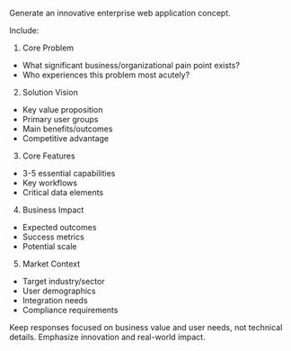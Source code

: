 Generate an innovative enterprise web application concept.

Include:
1. Core Problem
- What significant business/organizational pain point exists?
- Who experiences this problem most acutely?

2. Solution Vision
- Key value proposition
- Primary user groups
- Main benefits/outcomes
- Competitive advantage

3. Core Features
- 3-5 essential capabilities
- Key workflows
- Critical data elements

4. Business Impact
- Expected outcomes
- Success metrics
- Potential scale

5. Market Context
- Target industry/sector
- User demographics
- Integration needs
- Compliance requirements

Keep responses focused on business value and user needs, not technical details. Emphasize innovation and real-world impact.